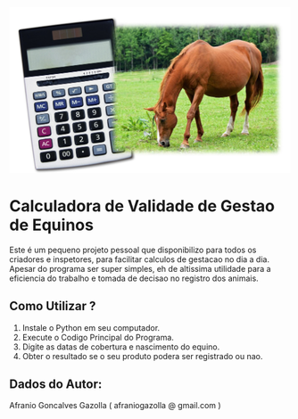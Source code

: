 ![alt text](https://github.com/afraniogazolla/validadeGestacaoDeEquinos/blob/main/image.jpg)
# Calculadora de Validade de Gestao de Equinos

Este é um pequeno projeto pessoal que disponibilizo para todos os criadores e inspetores, para facilitar calculos de gestacao no dia a dia. Apesar do programa ser super simples, eh de altissima utilidade para a eficiencia do trabalho e tomada de decisao no registro dos animais.

## Como Utilizar ?
1. Instale o Python em seu computador.
2. Execute o Codigo Principal do Programa.
3. Digite as datas de cobertura e nascimento do equino.
4. Obter o resultado se o seu produto podera ser registrado ou nao.

## Dados do Autor:
Afranio Goncalves Gazolla ( afraniogazolla @ gmail.com )

